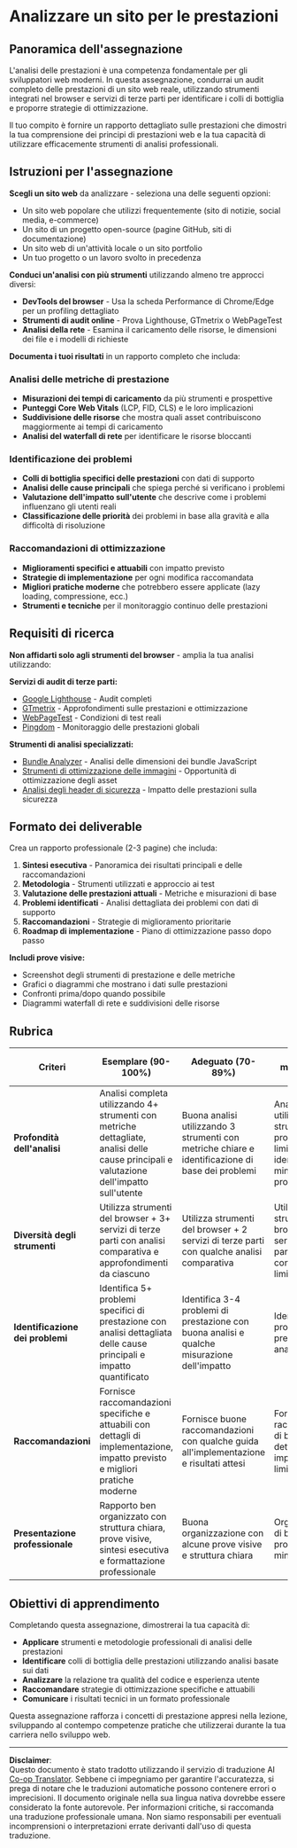 <!--
CO_OP_TRANSLATOR_METADATA:
{
  "original_hash": "a203e560e58ccc6ba68bffc40c7c8676",
  "translation_date": "2025-10-22T23:41:30+00:00",
  "source_file": "5-browser-extension/3-background-tasks-and-performance/assignment.md",
  "language_code": "it"
}
-->
# Analizzare un sito per le prestazioni

## Panoramica dell'assegnazione

L'analisi delle prestazioni è una competenza fondamentale per gli sviluppatori web moderni. In questa assegnazione, condurrai un audit completo delle prestazioni di un sito web reale, utilizzando strumenti integrati nel browser e servizi di terze parti per identificare i colli di bottiglia e proporre strategie di ottimizzazione.

Il tuo compito è fornire un rapporto dettagliato sulle prestazioni che dimostri la tua comprensione dei principi di prestazioni web e la tua capacità di utilizzare efficacemente strumenti di analisi professionali.

## Istruzioni per l'assegnazione

**Scegli un sito web** da analizzare - seleziona una delle seguenti opzioni:
- Un sito web popolare che utilizzi frequentemente (sito di notizie, social media, e-commerce)
- Un sito di un progetto open-source (pagine GitHub, siti di documentazione)
- Un sito web di un'attività locale o un sito portfolio
- Un tuo progetto o un lavoro svolto in precedenza

**Conduci un'analisi con più strumenti** utilizzando almeno tre approcci diversi:
- **DevTools del browser** - Usa la scheda Performance di Chrome/Edge per un profiling dettagliato
- **Strumenti di audit online** - Prova Lighthouse, GTmetrix o WebPageTest
- **Analisi della rete** - Esamina il caricamento delle risorse, le dimensioni dei file e i modelli di richieste

**Documenta i tuoi risultati** in un rapporto completo che includa:

### Analisi delle metriche di prestazione
- **Misurazioni dei tempi di caricamento** da più strumenti e prospettive
- **Punteggi Core Web Vitals** (LCP, FID, CLS) e le loro implicazioni
- **Suddivisione delle risorse** che mostra quali asset contribuiscono maggiormente ai tempi di caricamento
- **Analisi del waterfall di rete** per identificare le risorse bloccanti

### Identificazione dei problemi
- **Colli di bottiglia specifici delle prestazioni** con dati di supporto
- **Analisi delle cause principali** che spiega perché si verificano i problemi
- **Valutazione dell'impatto sull'utente** che descrive come i problemi influenzano gli utenti reali
- **Classificazione delle priorità** dei problemi in base alla gravità e alla difficoltà di risoluzione

### Raccomandazioni di ottimizzazione
- **Miglioramenti specifici e attuabili** con impatto previsto
- **Strategie di implementazione** per ogni modifica raccomandata
- **Migliori pratiche moderne** che potrebbero essere applicate (lazy loading, compressione, ecc.)
- **Strumenti e tecniche** per il monitoraggio continuo delle prestazioni

## Requisiti di ricerca

**Non affidarti solo agli strumenti del browser** - amplia la tua analisi utilizzando:

**Servizi di audit di terze parti:**
- [Google Lighthouse](https://developers.google.com/web/tools/lighthouse) - Audit completi
- [GTmetrix](https://gtmetrix.com/) - Approfondimenti sulle prestazioni e ottimizzazione
- [WebPageTest](https://www.webpagetest.org/) - Condizioni di test reali
- [Pingdom](https://tools.pingdom.com/) - Monitoraggio delle prestazioni globali

**Strumenti di analisi specializzati:**
- [Bundle Analyzer](https://bundlephobia.com/) - Analisi delle dimensioni dei bundle JavaScript
- [Strumenti di ottimizzazione delle immagini](https://squoosh.app/) - Opportunità di ottimizzazione degli asset
- [Analisi degli header di sicurezza](https://securityheaders.com/) - Impatto delle prestazioni sulla sicurezza

## Formato dei deliverable

Crea un rapporto professionale (2-3 pagine) che includa:

1. **Sintesi esecutiva** - Panoramica dei risultati principali e delle raccomandazioni
2. **Metodologia** - Strumenti utilizzati e approccio ai test
3. **Valutazione delle prestazioni attuali** - Metriche e misurazioni di base
4. **Problemi identificati** - Analisi dettagliata dei problemi con dati di supporto
5. **Raccomandazioni** - Strategie di miglioramento prioritarie
6. **Roadmap di implementazione** - Piano di ottimizzazione passo dopo passo

**Includi prove visive:**
- Screenshot degli strumenti di prestazione e delle metriche
- Grafici o diagrammi che mostrano i dati sulle prestazioni
- Confronti prima/dopo quando possibile
- Diagrammi waterfall di rete e suddivisioni delle risorse

## Rubrica

| Criteri | Esemplare (90-100%) | Adeguato (70-89%) | Necessita miglioramenti (50-69%) |
| ------- | ------------------- | ----------------- | ------------------------------- |
| **Profondità dell'analisi** | Analisi completa utilizzando 4+ strumenti con metriche dettagliate, analisi delle cause principali e valutazione dell'impatto sull'utente | Buona analisi utilizzando 3 strumenti con metriche chiare e identificazione di base dei problemi | Analisi di base utilizzando 2 strumenti con profondità limitata e identificazione minima dei problemi |
| **Diversità degli strumenti** | Utilizza strumenti del browser + 3+ servizi di terze parti con analisi comparativa e approfondimenti da ciascuno | Utilizza strumenti del browser + 2 servizi di terze parti con qualche analisi comparativa | Utilizza strumenti del browser + 1 servizio di terze parti con confronto limitato |
| **Identificazione dei problemi** | Identifica 5+ problemi specifici di prestazione con analisi dettagliata delle cause principali e impatto quantificato | Identifica 3-4 problemi di prestazione con buona analisi e qualche misurazione dell'impatto | Identifica 1-2 problemi di prestazione con analisi di base |
| **Raccomandazioni** | Fornisce raccomandazioni specifiche e attuabili con dettagli di implementazione, impatto previsto e migliori pratiche moderne | Fornisce buone raccomandazioni con qualche guida all'implementazione e risultati attesi | Fornisce raccomandazioni di base con dettagli di implementazione limitati |
| **Presentazione professionale** | Rapporto ben organizzato con struttura chiara, prove visive, sintesi esecutiva e formattazione professionale | Buona organizzazione con alcune prove visive e struttura chiara | Organizzazione di base con prove visive minime |

## Obiettivi di apprendimento

Completando questa assegnazione, dimostrerai la tua capacità di:
- **Applicare** strumenti e metodologie professionali di analisi delle prestazioni
- **Identificare** colli di bottiglia delle prestazioni utilizzando analisi basate sui dati
- **Analizzare** la relazione tra qualità del codice e esperienza utente
- **Raccomandare** strategie di ottimizzazione specifiche e attuabili
- **Comunicare** i risultati tecnici in un formato professionale

Questa assegnazione rafforza i concetti di prestazione appresi nella lezione, sviluppando al contempo competenze pratiche che utilizzerai durante la tua carriera nello sviluppo web.

---

**Disclaimer**:  
Questo documento è stato tradotto utilizzando il servizio di traduzione AI [Co-op Translator](https://github.com/Azure/co-op-translator). Sebbene ci impegniamo per garantire l'accuratezza, si prega di notare che le traduzioni automatiche possono contenere errori o imprecisioni. Il documento originale nella sua lingua nativa dovrebbe essere considerato la fonte autorevole. Per informazioni critiche, si raccomanda una traduzione professionale umana. Non siamo responsabili per eventuali incomprensioni o interpretazioni errate derivanti dall'uso di questa traduzione.